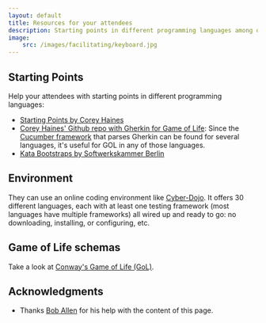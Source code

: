 ```yaml
---
layout: default
title: Resources for your attendees
description: Starting points in different programming languages among others
image:
    src: /images/facilitating/keyboard.jpg
---
```


## Starting Points

Help your attendees with starting points in different programming languages:

* [Starting Points by Corey Haines](https://github.com/coreyhaines/coderetreat/tree/master/starting_points)
* [Corey Haines' Github repo with Gherkin for Game of Life](https://github.com/coreyhaines/practice_game_of_life): Since the [Cucumber framework](https://docs.cucumber.io/installation/) that parses Gherkin can be found for several languages, it's useful for GOL in any of those languages.
* [Kata Bootstraps by Softwerkskammer Berlin](https://github.com/swkBerlin/kata-bootstraps)

## Environment

They can use an online coding environment like [Cyber-Dojo](http://www.cyber-dojo.org/). It offers 30 different languages, each with at least one testing framework (most languages have multiple frameworks) all wired up and ready to go: no downloading, installing, or configuring, etc. 

## Game of Life schemas

Take a look at [Conway's Game of Life (GoL)](/pages/facilitating/gol/#game-of-life-schemas-provided-by-the-community).

## Acknowledgments

* Thanks [Bob Allen](https://twitter.com/CuriousAgilist) for his help with the content of this page.
